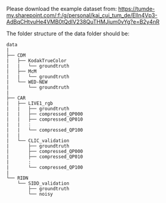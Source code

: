 Please download the example dataset from: https://tumde-my.sharepoint.com/:f:/g/personal/kai_cui_tum_de/Elln4Vp3-AdBqCHtvuHe4VMB0tQdIV238QuTHMJjum0vYg?e=B2y4nR

The folder structure of the data folder should be:

```
data  
|
├── CDM  
|   ├── KodakTrueColor  
|   |   └── groundtruth  
|   ├── McM  
|   |   └── groundtruth  
|   └── WED-NEW  
|       └── groundtruth  
|
├── CAR  
|   ├── LIVE1_rgb  
|   |   ├── groundtruth  
|   |   ├── compressed_QP000  
|   |   ├── compressed_QP010  
|   |   :
|   |   └── compressed_QP100   
|   |
|   └── CLIC_validation  
|       ├── groundtruth  
|       ├── compressed_QP000  
|       ├── compressed_QP010  
|       :  
|       └── compressed_QP100   
|
└── RIDN  
    └── SIDD_validation  
        ├── groundtruth  
        └── noisy
```